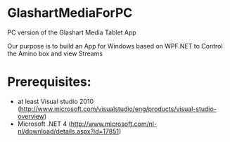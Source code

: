 # GlashartMediaForPC

PC version of the Glashart Media Tablet App

Our purpose is to build an App for Windows based on WPF.NET to Control the Amino box and view Streams

# Prerequisites:
- at least Visual studio 2010 (http://www.microsoft.com/visualstudio/eng/products/visual-studio-overview)
- Microsoft .NET 4 (http://www.microsoft.com/nl-nl/download/details.aspx?id=17851)
